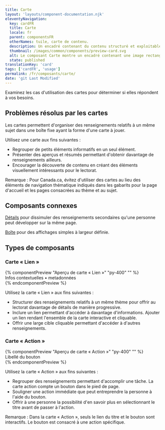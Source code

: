 ```yaml
---
title: Carte
layout: 'layouts/component-documentation.njk'
eleventyNavigation:
  key: cardFR
  title: Carte
  locale: fr
  parent: componentsFR
  otherNames: tuile, carte de contenu.
  description: Un encadré contenant du contenu structuré et exploitable sur un sujet unique.
  thumbnail: /images/common/components/preview-card.svg
  alt: Le composant Carte montre un encadré contenant une image rectangulaire dans la moitié supérieure. Juste en dessous se trouve une barre bleue rectangulaire occupant les trois quarts de la largeur de l'encadré et représentant le titre de la carte. Encore en dessous, deux barres grises plus longues l'une au-dessus de l'autre représentent respectivement la zone consacrée au contexte et la zone consacrée aux métadonnées.
  state: published
translationKey: 'card'
tags: ['cardFR', 'usage']
permalink: /fr/composants/carte/
date: 'git Last Modified'
---
```


Examinez les cas d'utilisation des cartes pour déterminer si elles répondent à vos besoins.

## Problèmes résolus par les cartes

Les cartes permettent d'organiser des renseignements relatifs à un même sujet dans une boîte fixe ayant la forme d'une carte à jouer.

Utilisez une carte aux fins suivantes :

- Regrouper de petits éléments informatifs en un seul élément.
- Présenter des aperçus et résumés permettant d'obtenir davantage de renseignements ailleurs.
- Encourager la découverte de contenu en créant des éléments visuellement intéressants pour le lectorat.

Remarque : Pour Canada.ca, évitez d'utiliser des cartes au lieu des éléments de navigation thématique indiqués dans les gabarits pour la page d'accueil et les pages consacrées au thème et au sujet.

<article class="bg-full-width bg-primary text-light pt-500 pb-400 my-500">
  <h2 class="mt-0 mb-400">Composants connexes</h2>

<a href="{{ links.details }}" class="link-light">Détails</a> pour dissimuler des renseignements secondaires qu'une personne peut développer sur la même page.

<a href="{{ links.container }}" class="link-light">Boîte</a> pour des affichages simples à largeur définie.

</article>

<div>
  <h2>Types de composants</h2>
  <h3 class="mb-400 mt-400">Carte « Lien »</h3>
  {% componentPreview "Aperçu de carte « Lien »" "py-400" "" %}
  <gcds-card card-title="Titre de la carte" tag="Balise" href="#" description="Description destinée à accompagner le titre. Les textes plus longs seront tronqués avec ...">
<div slot="footer">Infos contextuelles • metadonnées</div>
</gcds-card>
  {% endcomponentPreview %}

  <div class="mt-400">
    <p class="mb-400">Utilisez la carte « Lien » aux fins suivantes :</p>
    <ul class="list-disc mb-400">
      <li>Structurer des renseignements relatifs à un même thème pour offrir au lectorat davantage de détails de manière progressive.</li>
      <li>Inclure un lien permettant d'accéder à davantage d'informations. Ajouter un lien rendant l'ensemble de la carte interactive et cliquable.</li>
      <li>Offrir une large cible cliquable permettant d'accéder à d'autres renseignements.</li>
    </ul>
  </div>

<div>
    <h3 class="mb-400 mt-400">Carte « Action »</h3>
  {% componentPreview "Aperçu de carte « Action »" "py-400" "" %}
  <gcds-card card-title="Titre de la carte" href="#" type="action" tag="Balise" description="Description destinée à accompagner le titre. Les textes plus longs seront tronqués avec ..." img-alt="#">
  <div slot="footer">
    <gcds-button>Libellé du bouton</gcds-button>
  </div>
</gcds-card>
  {% endcomponentPreview %}
    <p class="mb-400">Utilisez la carte « Action » aux fins suivantes :</p>
    <ul class="list-disc mb-400">
      <li>Regrouper des renseignements permettant d'accomplir une tâche. La carte action compte un bouton dans le pied de page. </li>
      <li>Souligner une action immédiate que peut entreprendre la personne à l'aide du bouton.</li>
      <li>Offrir à une personne la possibilité d'en savoir plus en sélectionnant le titre avant de passer à l'action.</li>
    </ul>
    <p>Remarque : Dans la carte « Action », seuls le lien du titre et le bouton sont interactifs. Le bouton est consacré à une action spécifique.</p>
  </div>
</div>

